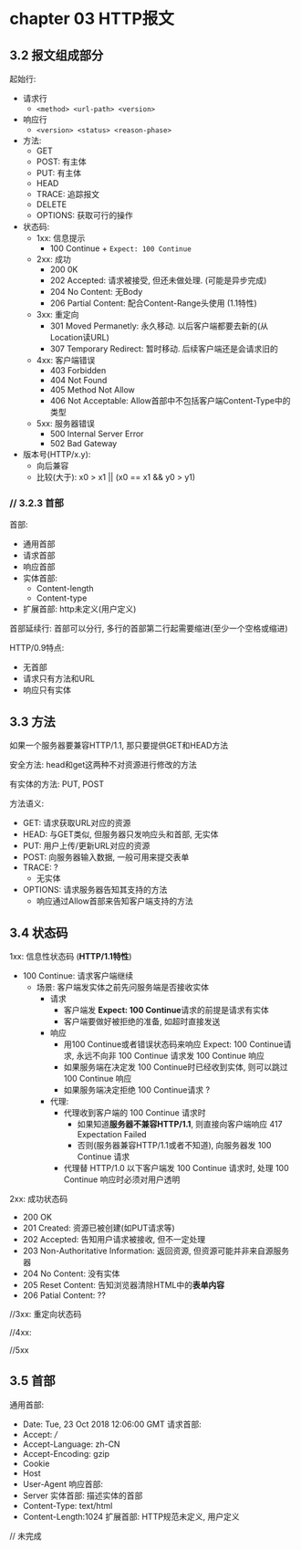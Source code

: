 # chapter 03 HTTP报文

## 3.2 报文组成部分

起始行:
* 请求行
    * ```<method> <url-path> <version>```
* 响应行
    * ```<version> <status> <reason-phase>```
* 方法:
    * GET
    * POST: 有主体
    * PUT: 有主体
    * HEAD
    * TRACE: 追踪报文
    * DELETE
    * OPTIONS: 获取可行的操作
* 状态码:
    * 1xx: 信息提示
        - 100 Continue + `Expect: 100 Continue`
    * 2xx: 成功
        - 200 0K
        - 202 Accepted: 请求被接受, 但还未做处理. (可能是异步完成)
        - 204 No Content: 无Body
        - 206 Partial Content: 配合Content-Range头使用 (1.1特性)
    * 3xx: 重定向
        - 301 Moved Permanetly: 永久移动. 以后客户端都要去新的(从Location读URL)
        - 307 Temporary Redirect: 暂时移动. 后续客户端还是会请求旧的
    * 4xx: 客户端错误
        - 403 Forbidden
        - 404 Not Found
        - 405 Method Not Allow
        - 406 Not Acceptable: Allow首部中不包括客户端Content-Type中的类型
    * 5xx: 服务器错误
        - 500 Internal Server Error
        - 502 Bad Gateway
* 版本号(HTTP/x.y):
    * 向后兼容
    * 比较(大于): x0 > x1 || (x0 == x1 && y0 > y1) 

### // 3.2.3 首部

首部:
* 通用首部
* 请求首部
* 响应首部
* 实体首部: 
    * Content-length
    * Content-type
* 扩展首部: http未定义(用户定义)

首部延续行: 首部可以分行, 多行的首部第二行起需要缩进(至少一个空格或缩进)

HTTP/0.9特点:
* 无首部
* 请求只有方法和URL
* 响应只有实体

## 3.3 方法

如果一个服务器要兼容HTTP/1.1, 那只要提供GET和HEAD方法

安全方法: head和get这两种不对资源进行修改的方法

有实体的方法: PUT, POST

方法语义:
* GET: 请求获取URL对应的资源
* HEAD: 与GET类似, 但服务器只发响应头和首部, 无实体
* PUT: 用户上传/更新URL对应的资源
* POST: 向服务器输入数据, 一般可用来提交表单
* TRACE: ?
    * 无实体
* OPTIONS: 请求服务器告知其支持的方法
    * 响应通过Allow首部来告知客户端支持的方法
  

## 3.4 状态码

1xx: 信息性状态码 (**HTTP/1.1特性**)
* 100 Continue: 请求客户端继续
    * 场景: 客户端发实体之前先问服务端是否接收实体
        * 请求
            * 客户端发 **Expect: 100 Continue**请求的前提是请求有实体
            * 客户端要做好被拒绝的准备, 如超时直接发送
        * 响应
            * 用100 Continue或者错误状态码来响应 Expect: 100 Continue请求, 永远不向非 100 Continue 请求发 100 Continue 响应
            * 如果服务端在决定发 100 Continue时已经收到实体, 则可以跳过 100 Continue 响应
            * 如果服务端决定拒绝 100 Continue请求 ?
        * 代理:
            * 代理收到客户端的 100 Continue 请求时
                * 如果知道**服务器不兼容HTTP/1.1**, 则直接向客户端响应 417 Expectation Failed
                * 否则(服务器兼容HTTP/1.1或者不知道), 向服务器发 100 Continue 请求
            * 代理替 HTTP/1.0 以下客户端发 100 Continue 请求时, 处理 100 Continue 响应时必须对用户透明


2xx: 成功状态码
* 200 OK
* 201 Created: 资源已被创建(如PUT请求等)
* 202 Accepted: 告知用户请求被接收, 但不一定处理
* 203 Non-Authoritative Information: 返回资源, 但资源可能并非来自源服务器
* 204 No Content: 没有实体
* 205 Reset Content: 告知浏览器清除HTML中的**表单内容**
* 206 Patial Content: ??

//3xx: 重定向状态码

//4xx: 

//5xx

## 3.5 首部
通用首部:
* Date: Tue, 23 Oct 2018 12:06:00 GMT
请求首部:
* Accept: */*
* Accept-Language: zh-CN
* Accept-Encoding: gzip
* Cookie
* Host
* User-Agent
响应首部:
* Server
实体首部: 描述实体的首部
* Content-Type: text/html
* Content-Length:1024
扩展首部: HTTP规范未定义, 用户定义

// 未完成 

